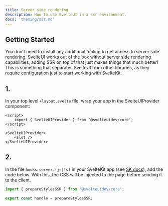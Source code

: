 ```yaml
---
title: Server side rendering
description: How to use SvelteUI in a ssr environment.
docs: 'theming/ssr.md'
---
```


<script>
    import { Preview } from '$lib/components'
    import { SvelteUIProvider } from "@svelteuidev/core";
    import { Prism } from "@svelteuidev/prism";

    const styles = `<style id='svelteui-inject-body' type='text/css'>.article>*:nth-child(3){margin-top:15rem!important;}@media(max-width: 800px){.article>*:nth-child(3){margin-top:18rem!important;}}<\/style>`;
</script>

## Getting Started

You don't need to install any additional tooling to get access to server side rendering. SvelteUI works out of the box without server side rendering capabilities, adding SSR on top of that just makes things that much better! This is something that separates SvelteUI from other libraries, as they require configuration just to start working with SvelteKit.

## 1.

In your top level `+layout.svelte` file, wrap your app in the SvelteUIProvider component:

```svelte
<script>
	import { SvelteUIProvider } from '@svelteuidev/core';
</script>

<SvelteUIProvider>
	<slot />
</SvelteUIProvider>
```

## 2.

In the file `hooks.server.(js|ts)` in your SvelteKit app (see [SK docs](https://kit.svelte.dev/docs/hooks)), add the code below. With this, the CSS will be injected to the page before sending it to the client.

```typescript
import { prepareStylesSSR } from '@svelteuidev/core';

export const handle = prepareStylesSSR;
```

<style>
  :global(article>*:nth-child(3)) {
    margin-top: 13rem !important;
  }
</style>
